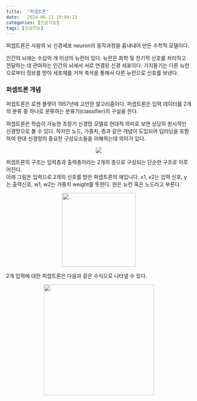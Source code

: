 ```yaml
---
title:  "퍼셉트론"
date:   2024-06-13 10:04:23
categories: [인공지능]
tags: [인공지능]
---
```

퍼셉트론은 사람의 뇌 신경세포 neuron의 동작과정을 흉내내어 만든 수학적 모델이다.  

인간의 뇌에는 수십억 개 이상의 뉴런이 있다. 뉴런은 화학 및 전기적 신호를 처리하고 전달하는 데 관여하는 인간의 뇌에서 서로 연결된 신경 세포이다. 가지돌기는 다른 뉴런으로부터 정보를 받아 세포체를 거쳐 축삭을 통해서 다른 뉴런으로 신호를 보낸다.  

<h3>퍼셉트론 개념</h3>  

퍼셉트론은 로젠 블렛이 1957년에 고안한 알고리즘이다. 퍼셉트론은 입력 데이터를 2개의 분류 중 하나로 분류하는 분류기(classifier)의 구실을 한다.

퍼셉트론은 학습이 가능한 초창기 신경망 모델로 현대적 의미로 보면 상당히 원시적인 신경망으로 볼 수 있다. 하지만 노드, 가중치, 층과 같은 개념이 도입되어 딥러닝을 포함하여 현대 신경망의 중요한 구성요소들을 이해하는데 의미가 있다.  

<p align="center"><img src="{{ site.baseurl }}/images/2024/05퍼셉트론/1.png" onerror="this.src='{{ site.baseurl }}/images/404img.jpg';"></p>  

퍼셉트론의 구조는 입력층과 출력층이라는 2개의 층으로 구성되는 단순한 구조로 이루어진다.  
아래 그림은 입력으로 2개의 신호를 받은 퍼셉트론의 예입니다. x1, x2는 입력 신호, y는 출력신호, w1, w2는 가중치 weight를 뜻한다. 원은 뉴런 혹은 노드라고 부른다.

<p align="center"><img src="{{ site.baseurl }}/images/2024/05퍼셉트론/2.png" onerror="this.src='{{ site.baseurl }}/images/404img.jpg';" width="200px"></p>  

2개 입력에 대한 퍼셉트론은 다음과 같은 수식으로 나타낼 수 있다.  

<p align="center"><img src="{{ site.baseurl }}/images/2024/05퍼셉트론/3.png" onerror="this.src='{{ site.baseurl }}/images/404img.jpg';" width="300px"></p> 
